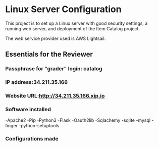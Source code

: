 # Linux Server Configuration
This project is to set up a Linux server with good security settings, a running web server, and deployment of the Item Catalog project.

The web service provider used is AWS Lightsail.

## Essentials for the Reviewer

### Passphrase for "grader" login: catalog
### IP address:34.211.35.166
### Website URL:http://34.211.35.166.xip.io
### Software installed
-Apache2
-Pip
-Python3
-Flask
-Oauth2lib
-Sqlachemy
-sqlite
-mysql
-finger
-python-setuptools
### Configurations made
